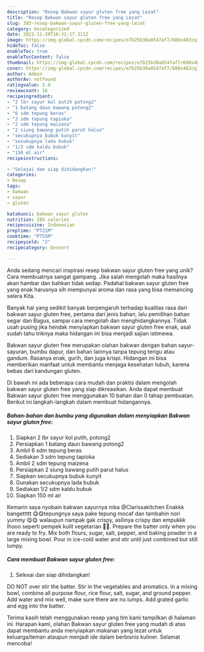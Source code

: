 ```yaml
---
description: "Resep Bakwan sayur gluten free yang Lezat"
title: "Resep Bakwan sayur gluten free yang Lezat"
slug: 383-resep-bakwan-sayur-gluten-free-yang-lezat
category: Uncategorized
date: 2022-11-29T16:31:17.311Z
image: https://img-global.cpcdn.com/recipes/e7b25b30a0547af7/680x482cq70/bakwan-sayur-gluten-free-foto-resep-utama.jpg
hideToc: false
enableToc: true
enableTocContent: false
thumbnail: https://img-global.cpcdn.com/recipes/e7b25b30a0547af7/680x482cq70/bakwan-sayur-gluten-free-foto-resep-utama.jpg
cover: https://img-global.cpcdn.com/recipes/e7b25b30a0547af7/680x482cq70/bakwan-sayur-gluten-free-foto-resep-utama.jpg
author: Admin
authorAv: notfound
ratingvalue: 3.9
reviewcount: 16
recipeingredient:
- "2 lbr sayur kol putih potong2"
- "1 batang daun bawang potong2"
- "6 sdm tepung beras"
- "3 sdm tepung tapioka"
- "2 sdm tepung maizena"
- "2 siung bawang putih parut halus"
- "secukupnya bubuk kunyit"
- "secukupnya lada bubuk"
- "1/2 sdm kaldu bubuk"
- "150 ml air"
recipeinstructions:

- "Selesai dan siap dihidangkan!"
categories:
- Resep
tags:
- bakwan
- sayur
- gluten

katakunci: bakwan sayur gluten 
nutrition: 285 calories
recipecuisine: Indonesian
preptime: "PT21M"
cooktime: "PT55M"
recipeyield: "2"
recipecategory: Dessert

---
```





Anda sedang mencari inspirasi resep bakwan sayur gluten free yang unik? Cara membuatnya sangat gampang. Jika salah mengolah maka hasilnya akan hambar dan bahkan tidak sedap. Padahal bakwan sayur gluten free yang enak harusnya sih mempunyai aroma dan rasa yang bisa memancing selera Kita.





Banyak hal yang sedikit banyak berpengaruh terhadap kualitas rasa dari bakwan sayur gluten free, pertama dari jenis bahan, lalu pemilihan bahan segar dan Bagus, sampai cara mengolah dan menghidangkannya. Tidak usah pusing jika hendak menyiapkan bakwan sayur gluten free enak,      asal sudah tahu triknya maka hidangan ini bisa menjadi sajian istimewa.














Bakwan sayur gluten free merupakan olahan bakwan dengan bahan sayur-sayuran, bumbu dapur, dan bahan lainnya tanpa tepung terigu atau gandum. Rasanya enak, gurih, dan juga krispi. Hidangan ini bisa memberikan manfaat untuk membantu menjaga kesehatan tubuh, karena bebas dari kandungan gluten.






Di bawah ini ada beberapa cara mudah dan praktis dalam mengolah bakwan sayur gluten free yang siap dikreasikan. Anda dapat membuat Bakwan sayur gluten free menggunakan 10 bahan dan 0 tahap pembuatan. Berikut ini langkah-langkah dalam membuat hidangannya.

<!--inarticleads1-->

##### Bahan-bahan dan bumbu yang digunakan dalam menyiapkan Bakwan sayur gluten free:

1. Siapkan 2 lbr sayur kol putih, potong2
1. Persiapkan 1 batang daun bawang potong2
1. Ambil 6 sdm tepung beras
1. Sediakan 3 sdm tepung tapioka
1. Ambil 2 sdm tepung maizena
1. Persiapkan 2 siung bawang putih parut halus
1. Siapkan secukupnya bubuk kunyit
1. Gunakan secukupnya lada bubuk
1. Sediakan 1/2 sdm kaldu bubuk
1. Siapkan 150 ml air


Kemarin saya nyobain bakwan sayurnya mba @Clarissakitchen Enakkk bangettttt 😋😋tepungnya saya pake tepung mocaf dan tambahin nori yummy 😋😋 walaupun nampak gak crispy, asliinya crispy dan empukkk lhooo seperti pempek kulit vegetarian 🤤🤤. Prepare the batter only when you are ready to fry. Mix both flours, sugar, salt, pepper, and baking powder in a large mixing bowl. Pour in ice-cold water and stir until just combined but still lumpy. 

<!--inarticleads2-->

##### Cara membuat Bakwan sayur gluten free:


1. Selesai dan siap dihidangkan!

DO NOT over stir the batter. Stir in the vegetables and aromatics. In a mixing bowl, combine all purpose flour, rice flour, salt, sugar, and ground pepper. Add water and mix well, make sure there are no lumps. Add grated garlic and egg into the batter. 

Terima kasih telah menggunakan resep yang tim kami tampilkan di halaman ini. Harapan kami, olahan Bakwan sayur gluten free yang mudah di atas dapat membantu anda menyiapkan makanan yang lezat untuk keluarga/teman ataupun menjadi ide dalam berbisnis kuliner. Selamat mencoba!
